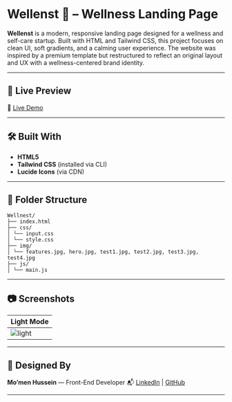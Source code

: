 # Wellenst 🌿 – Wellness Landing Page

**Wellenst** is a modern, responsive landing page designed for a wellness and self-care startup. Built with HTML and Tailwind CSS, this project focuses on clean UI, soft gradients, and a calming user experience. The website was inspired by a premium template but restructured to reflect an original layout and UX with a wellness-centered brand identity.

---

## 🚀 Live Preview

🔗 [Live Demo](https://wellnest.vercel.app)

---

## 🛠️ Built With

- **HTML5**
- **Tailwind CSS** (installed via CLI)
- **Lucide Icons** (via CDN)

---

## 🧩 Folder Structure

```text
Wellnest/
├── index.html
├── css/
│ └── input.css
│ └── style.css
├── img/
│ └── features.jpg, hero.jpg, test1.jpg, test2.jpg, test3.jpg, test4.jpg
├── js/
│ └── main.js
```

---

## 📷 Screenshots

| Light Mode |
|------------|
| ![light](img/screenshot.png) |

---

## 🤝 Designed By

**Mo’men Hussein** — Front-End Developer
📬 [LinkedIn](https://www.linkedin.com/in/momen5406) | [GitHub](https://github.com/momen5406)

---